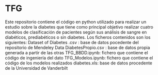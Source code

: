 # TFG
Este repositorio contiene el código en python utilizado para realizar un estudio sobre la diabetes que tiene como principal objetivo realizar cuatro modelos de clasificación de pacientes según sus análisis de sangre en diabéticos, prediabéticos o sin diabetes.
Los ficheros contenidos son los siguientes:
Dataset of Diabetes .csv : base de datos pocedente del repositorio de Mendeley Data
DiabetesPropio.csv : base de datos propia generada a partir de las otras
TFG_BBDD.ipynb: fichero que contiene el código de ingeniería del dato
TFG_Modelos.ipynb: fichero que contiene el código de los modelos realizados
diabetes.xls: base de datos procedente de la Universidad de Vanderbilt
